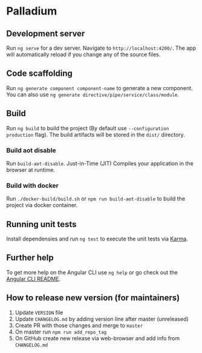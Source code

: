 # Palladium

## Development server

Run `ng serve` for a dev server. Navigate to `http://localhost:4200/`.
The app will automatically reload if you change any of the source files.

## Code scaffolding

Run `ng generate component component-name` to generate a new component.
You can also use `ng generate directive/pipe/service/class/module`.

## Build

Run `ng build` to build the project
(By default use `--configuration production` flag).
The build artifacts will be stored in the `dist/` directory.

### Build aot disable

Run `build-aot-disable`. Just-in-Time (JIT) Compiles your application
in the browser at runtime.

### Build with docker

Run `./docker-build/build.sh` or `npm run build-aot-disable` to build
the project via docker container.

## Running unit tests

Install dependensies and run `ng test` to execute the unit tests via [Karma](https://karma-runner.github.io).

## Further help

To get more help on the Angular CLI use `ng help` or go check out the
[Angular CLI README](https://github.com/angular/angular-cli/blob/master/README.md).

## How to release new version (for maintainers)

1. Update `VERSION` file
2. Update `CHANGELOG.md` by adding version line after master (unreleased)
3. Create PR with those changes and merge to `master`
4. On master run `npm run add_repo_tag`
5. On GitHub create new release via web-browser and add info from `CHANGELOG.md`
